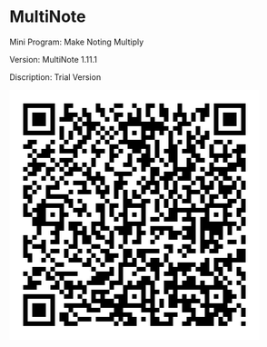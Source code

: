 # MultiNote
Mini Program: Make Noting Multiply

Version: MultiNote 1.11.1

Discription: Trial Version

![](https://github.com/iClassic-Live/MultiNote/blob/master/images/MultiNote%201.11.1.jpg?raw=true)
